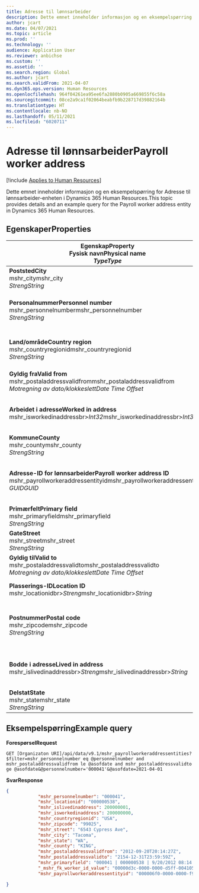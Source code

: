 ```yaml
---
title: Adresse til lønnsarbeider
description: Dette emnet inneholder informasjon og en eksempelspørring for Adresse til lønnsarbeider-enheten i Dynamics 365 Human Resources.
author: jcart
ms.date: 04/07/2021
ms.topic: article
ms.prod: ''
ms.technology: ''
audience: Application User
ms.reviewer: anbichse
ms.custom: ''
ms.assetid: ''
ms.search.region: Global
ms.author: jcart
ms.search.validFrom: 2021-04-07
ms.dyn365.ops.version: Human Resources
ms.openlocfilehash: 964f04261ea95ee6fa2880b0905a669855f6c58a
ms.sourcegitcommit: 08ce2a9ca1f02064beabfb9b228717d39882164b
ms.translationtype: HT
ms.contentlocale: nb-NO
ms.lasthandoff: 05/11/2021
ms.locfileid: "6020711"
---
```

# <a name="payroll-worker-address"></a><span data-ttu-id="512ac-103">Adresse til lønnsarbeider</span><span class="sxs-lookup"><span data-stu-id="512ac-103">Payroll worker address</span></span>

[!include [Applies to Human Resources](../includes/applies-to-hr.md)]

<span data-ttu-id="512ac-104">Dette emnet inneholder informasjon og en eksempelspørring for Adresse til lønnsarbeider-enheten i Dynamics 365 Human Resources.</span><span class="sxs-lookup"><span data-stu-id="512ac-104">This topic provides details and an example query for the Payroll worker address entity in Dynamics 365 Human Resources.</span></span>

## <a name="properties"></a><span data-ttu-id="512ac-105">Egenskaper</span><span class="sxs-lookup"><span data-stu-id="512ac-105">Properties</span></span>

| <span data-ttu-id="512ac-106">Egenskap</span><span class="sxs-lookup"><span data-stu-id="512ac-106">Property</span></span><br><span data-ttu-id="512ac-107">**Fysisk navn**</span><span class="sxs-lookup"><span data-stu-id="512ac-107">**Physical name**</span></span><br><span data-ttu-id="512ac-108">**_Type_**</span><span class="sxs-lookup"><span data-stu-id="512ac-108">**_Type_**</span></span> | <span data-ttu-id="512ac-109">Bruk</span><span class="sxs-lookup"><span data-stu-id="512ac-109">Use</span></span> | <span data-ttu-id="512ac-110">beskrivelse</span><span class="sxs-lookup"><span data-stu-id="512ac-110">Description</span></span> |
| --- | --- | --- |
| <span data-ttu-id="512ac-111">**Poststed**</span><span class="sxs-lookup"><span data-stu-id="512ac-111">**City**</span></span><br><span data-ttu-id="512ac-112">mshr_city</span><span class="sxs-lookup"><span data-stu-id="512ac-112">mshr_city</span></span><br><span data-ttu-id="512ac-113">*Streng*</span><span class="sxs-lookup"><span data-stu-id="512ac-113">*String*</span></span> | <span data-ttu-id="512ac-114">Skrivebeskyttet</span><span class="sxs-lookup"><span data-stu-id="512ac-114">Read-only</span></span><br><span data-ttu-id="512ac-115">Obligatorisk</span><span class="sxs-lookup"><span data-stu-id="512ac-115">Required</span></span> | <span data-ttu-id="512ac-116">Poststedet definert for adressen.</span><span class="sxs-lookup"><span data-stu-id="512ac-116">The city defined for the address.</span></span>   |
| <span data-ttu-id="512ac-117">**Personalnummer**</span><span class="sxs-lookup"><span data-stu-id="512ac-117">**Personnel number**</span></span><br><span data-ttu-id="512ac-118">mshr_personnelnumber</span><span class="sxs-lookup"><span data-stu-id="512ac-118">mshr_personnelnumber</span></span><br><span data-ttu-id="512ac-119">*Streng*</span><span class="sxs-lookup"><span data-stu-id="512ac-119">*String*</span></span> | <span data-ttu-id="512ac-120">Skrivebeskyttet</span><span class="sxs-lookup"><span data-stu-id="512ac-120">Read-only</span></span><br><span data-ttu-id="512ac-121">Obligatorisk</span><span class="sxs-lookup"><span data-stu-id="512ac-121">Required</span></span> | <span data-ttu-id="512ac-122">Det unike personalnummeret til den ansatte.</span><span class="sxs-lookup"><span data-stu-id="512ac-122">The employee's unique personnel number.</span></span>  |
| <span data-ttu-id="512ac-123">**Land/område**</span><span class="sxs-lookup"><span data-stu-id="512ac-123">**Country region**</span></span><br><span data-ttu-id="512ac-124">mshr_countryregionid</span><span class="sxs-lookup"><span data-stu-id="512ac-124">mshr_countryregionid</span></span><br><span data-ttu-id="512ac-125">*Streng*</span><span class="sxs-lookup"><span data-stu-id="512ac-125">*String*</span></span> | <span data-ttu-id="512ac-126">Skrivebeskyttet</span><span class="sxs-lookup"><span data-stu-id="512ac-126">Read-only</span></span><br><span data-ttu-id="512ac-127">Obligatorisk</span><span class="sxs-lookup"><span data-stu-id="512ac-127">Required</span></span> | <span data-ttu-id="512ac-128">Landet eller området definert for adressen.</span><span class="sxs-lookup"><span data-stu-id="512ac-128">The country region defined for the address</span></span>  |
| <span data-ttu-id="512ac-129">**Gyldig fra**</span><span class="sxs-lookup"><span data-stu-id="512ac-129">**Valid from**</span></span><br><span data-ttu-id="512ac-130">mshr_postaladdressvalidfrom</span><span class="sxs-lookup"><span data-stu-id="512ac-130">mshr_postaladdressvalidfrom</span></span><br><span data-ttu-id="512ac-131">*Motregning av dato/klokkeslett*</span><span class="sxs-lookup"><span data-stu-id="512ac-131">*Date Time Offset*</span></span> | <span data-ttu-id="512ac-132">Skrivebeskyttet</span><span class="sxs-lookup"><span data-stu-id="512ac-132">Read-only</span></span> <br><span data-ttu-id="512ac-133">Obligatorisk</span><span class="sxs-lookup"><span data-stu-id="512ac-133">Required</span></span> | <span data-ttu-id="512ac-134">Datoen som adressen gjelder fra.</span><span class="sxs-lookup"><span data-stu-id="512ac-134">The date the address is valid from.</span></span> |
| <span data-ttu-id="512ac-135">**Arbeidet i adresse**</span><span class="sxs-lookup"><span data-stu-id="512ac-135">**Worked in address**</span></span><br><span data-ttu-id="512ac-136">mshr_isworkedinaddressbr>*Int32*</span><span class="sxs-lookup"><span data-stu-id="512ac-136">mshr_isworkedinaddressbr>*Int32*</span></span> | <span data-ttu-id="512ac-137">Skrivebeskyttet</span><span class="sxs-lookup"><span data-stu-id="512ac-137">Read-only</span></span><br><span data-ttu-id="512ac-138">Obligatorisk</span><span class="sxs-lookup"><span data-stu-id="512ac-138">Required</span></span> | <span data-ttu-id="512ac-139">Angir om adressen er der den ansatte arbeider.</span><span class="sxs-lookup"><span data-stu-id="512ac-139">Denotes if the address is where the employee works.</span></span> |
| <span data-ttu-id="512ac-140">**Kommune**</span><span class="sxs-lookup"><span data-stu-id="512ac-140">**County**</span></span><br><span data-ttu-id="512ac-141">mshr_county</span><span class="sxs-lookup"><span data-stu-id="512ac-141">mshr_county</span></span><br><span data-ttu-id="512ac-142">*Streng*</span><span class="sxs-lookup"><span data-stu-id="512ac-142">*String*</span></span> | <span data-ttu-id="512ac-143">Skrivebeskyttet</span><span class="sxs-lookup"><span data-stu-id="512ac-143">Read-only</span></span><br><span data-ttu-id="512ac-144">Obligatorisk</span><span class="sxs-lookup"><span data-stu-id="512ac-144">Required</span></span> | <span data-ttu-id="512ac-145">Landet definert for adressen.</span><span class="sxs-lookup"><span data-stu-id="512ac-145">The county defined for the address.</span></span>  |
| <span data-ttu-id="512ac-146">**Adresse-ID for lønnsarbeider**</span><span class="sxs-lookup"><span data-stu-id="512ac-146">**Payroll worker address ID**</span></span><br><span data-ttu-id="512ac-147">mshr_payrollworkeraddressentityid</span><span class="sxs-lookup"><span data-stu-id="512ac-147">mshr_payrollworkeraddressentityid</span></span><br><span data-ttu-id="512ac-148">*GUID*</span><span class="sxs-lookup"><span data-stu-id="512ac-148">*GUID*</span></span> | <span data-ttu-id="512ac-149">Obligatorisk</span><span class="sxs-lookup"><span data-stu-id="512ac-149">Required</span></span><br><span data-ttu-id="512ac-150">Systemgenerert</span><span class="sxs-lookup"><span data-stu-id="512ac-150">System generated</span></span> | <span data-ttu-id="512ac-151">En systemgenerert GUID-verdi som entydig identifiserer adressen.</span><span class="sxs-lookup"><span data-stu-id="512ac-151">A system-generated GUID value to uniquely identify the address.</span></span>  |
| <span data-ttu-id="512ac-152">**Primærfelt**</span><span class="sxs-lookup"><span data-stu-id="512ac-152">**Primary field**</span></span><br><span data-ttu-id="512ac-153">mshr_primaryfield</span><span class="sxs-lookup"><span data-stu-id="512ac-153">mshr_primaryfield</span></span><br><span data-ttu-id="512ac-154">*Streng*</span><span class="sxs-lookup"><span data-stu-id="512ac-154">*String*</span></span> | <span data-ttu-id="512ac-155">Skrivebeskyttet</span><span class="sxs-lookup"><span data-stu-id="512ac-155">Read-only</span></span><br><span data-ttu-id="512ac-156">Obligatorisk</span><span class="sxs-lookup"><span data-stu-id="512ac-156">Required</span></span> |  |
| <span data-ttu-id="512ac-157">**Gate**</span><span class="sxs-lookup"><span data-stu-id="512ac-157">**Street**</span></span><br><span data-ttu-id="512ac-158">mshr_street</span><span class="sxs-lookup"><span data-stu-id="512ac-158">mshr_street</span></span><br><span data-ttu-id="512ac-159">*Streng*</span><span class="sxs-lookup"><span data-stu-id="512ac-159">*String*</span></span> | <span data-ttu-id="512ac-160">Skrivebeskyttet</span><span class="sxs-lookup"><span data-stu-id="512ac-160">Read-only</span></span><br><span data-ttu-id="512ac-161">Obligatorisk</span><span class="sxs-lookup"><span data-stu-id="512ac-161">Required</span></span> | <span data-ttu-id="512ac-162">Gaten definert for adressen.</span><span class="sxs-lookup"><span data-stu-id="512ac-162">The street defined for the address.</span></span> |
| <span data-ttu-id="512ac-163">**Gyldig til**</span><span class="sxs-lookup"><span data-stu-id="512ac-163">**Valid to**</span></span><br><span data-ttu-id="512ac-164">mshr_postaladdressvalidto</span><span class="sxs-lookup"><span data-stu-id="512ac-164">mshr_postaladdressvalidto</span></span><br><span data-ttu-id="512ac-165">*Motregning av dato/klokkeslett*</span><span class="sxs-lookup"><span data-stu-id="512ac-165">*Date Time Offset*</span></span> | <span data-ttu-id="512ac-166">Skrivebeskyttet</span><span class="sxs-lookup"><span data-stu-id="512ac-166">Read-only</span></span> <br><span data-ttu-id="512ac-167">Obligatorisk</span><span class="sxs-lookup"><span data-stu-id="512ac-167">Required</span></span> | <span data-ttu-id="512ac-168">Datoen som adressen gjelder til.</span><span class="sxs-lookup"><span data-stu-id="512ac-168">The date the address is valid to.</span></span>  |
| <span data-ttu-id="512ac-169">**Plasserings-ID**</span><span class="sxs-lookup"><span data-stu-id="512ac-169">**Location ID**</span></span><br><span data-ttu-id="512ac-170">mshr_locationidbr>*Streng*</span><span class="sxs-lookup"><span data-stu-id="512ac-170">mshr_locationidbr>*String*</span></span> | <span data-ttu-id="512ac-171">Skrivebeskyttet</span><span class="sxs-lookup"><span data-stu-id="512ac-171">Read-only</span></span> <br><span data-ttu-id="512ac-172">Obligatorisk</span><span class="sxs-lookup"><span data-stu-id="512ac-172">Required</span></span> | <span data-ttu-id="512ac-173">ID-en for adressen.</span><span class="sxs-lookup"><span data-stu-id="512ac-173">The ID for the address.</span></span>  |
| <span data-ttu-id="512ac-174">**Postnummer**</span><span class="sxs-lookup"><span data-stu-id="512ac-174">**Postal code**</span></span><br><span data-ttu-id="512ac-175">mshr_zipcode</span><span class="sxs-lookup"><span data-stu-id="512ac-175">mshr_zipcode</span></span><br><span data-ttu-id="512ac-176">*Streng*</span><span class="sxs-lookup"><span data-stu-id="512ac-176">*String*</span></span> | <span data-ttu-id="512ac-177">Skrivebeskyttet</span><span class="sxs-lookup"><span data-stu-id="512ac-177">Read-only</span></span> <br><span data-ttu-id="512ac-178">Obligatorisk</span><span class="sxs-lookup"><span data-stu-id="512ac-178">Required</span></span> |<span data-ttu-id="512ac-179">Identifikasjonsnummeret som er definert for den ansatte.</span><span class="sxs-lookup"><span data-stu-id="512ac-179">The identification number defined for the employee.</span></span>  |
| <span data-ttu-id="512ac-180">**Bodde i adresse**</span><span class="sxs-lookup"><span data-stu-id="512ac-180">**Lived in address**</span></span><br><span data-ttu-id="512ac-181">mshr_islivedinaddressbr>*Streng*</span><span class="sxs-lookup"><span data-stu-id="512ac-181">mshr_islivedinaddressbr>*String*</span></span> | <span data-ttu-id="512ac-182">Skrivebeskyttet</span><span class="sxs-lookup"><span data-stu-id="512ac-182">Read-only</span></span><br><span data-ttu-id="512ac-183">Obligatorisk</span><span class="sxs-lookup"><span data-stu-id="512ac-183">Required</span></span> | <span data-ttu-id="512ac-184">Angir om adressen er der den ansatte bor.</span><span class="sxs-lookup"><span data-stu-id="512ac-184">Denotes if the address is where the employee lives.</span></span> |
| <span data-ttu-id="512ac-185">**Delstat**</span><span class="sxs-lookup"><span data-stu-id="512ac-185">**State**</span></span><br><span data-ttu-id="512ac-186">mshr_state</span><span class="sxs-lookup"><span data-stu-id="512ac-186">mshr_state</span></span><br><span data-ttu-id="512ac-187">*Streng*</span><span class="sxs-lookup"><span data-stu-id="512ac-187">*String*</span></span> | <span data-ttu-id="512ac-188">Skrivebeskyttet</span><span class="sxs-lookup"><span data-stu-id="512ac-188">Read-only</span></span><br><span data-ttu-id="512ac-189">Obligatorisk</span><span class="sxs-lookup"><span data-stu-id="512ac-189">Required</span></span> | <span data-ttu-id="512ac-190">Delstaten definert for adressen.</span><span class="sxs-lookup"><span data-stu-id="512ac-190">The state defined for the address.</span></span>  |

## <a name="example-query"></a><span data-ttu-id="512ac-191">Eksempelspørring</span><span class="sxs-lookup"><span data-stu-id="512ac-191">Example query</span></span>

<span data-ttu-id="512ac-192">**Forespørsel**</span><span class="sxs-lookup"><span data-stu-id="512ac-192">**Request**</span></span>

```http
GET [Organizaton URI]/api/data/v9.1/mshr_payrollworkeraddressentities?$filter=mshr_personnelnumber eq @personnelnumber and mshr_postaladdressvalidfrom le @asofdate and mshr_postaladdressvalidto ge @asofdate&@personnelnumber='000041'&@asofdate=2021-04-01
```

<span data-ttu-id="512ac-193">**Svar**</span><span class="sxs-lookup"><span data-stu-id="512ac-193">**Response**</span></span>

```json
{
            "mshr_personnelnumber": "000041",
            "mshr_locationid": "000000538",
            "mshr_islivedinaddress": 200000001,
            "mshr_isworkedinaddress": 200000000,
            "mshr_countryregionid": "USA",
            "mshr_zipcode": "99025",
            "mshr_street": "6543 Cypress Ave",
            "mshr_city": "Tacoma",
            "mshr_state": "WA",
            "mshr_county": "KING",
            "mshr_postaladdressvalidfrom": "2012-09-20T20:14:27Z",
            "mshr_postaladdressvalidto": "2154-12-31T23:59:59Z",
            "mshr_primaryfield": "000041 | 000000538 | 9/20/2012 08:14:27 pm",
            "_mshr_fk_worker_id_value": "00000d3c-0000-0000-d5ff-004105000000",
            "mshr_payrollworkeraddressentityid": "000006f0-0000-0000-f90f-014105000000"

}
```
